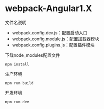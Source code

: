 # webpack-Angular1.X
文件名说明

- webpack.config.dev.js：配置启动入口
- webpack.config.module.js：配置加载器模块
- webpack.config.plugins.js：配置插件模块

下载node_modules配置文件

```
npm install
```

生产环境

```
npm run build
```

开发环境

```
npm run dev
```

